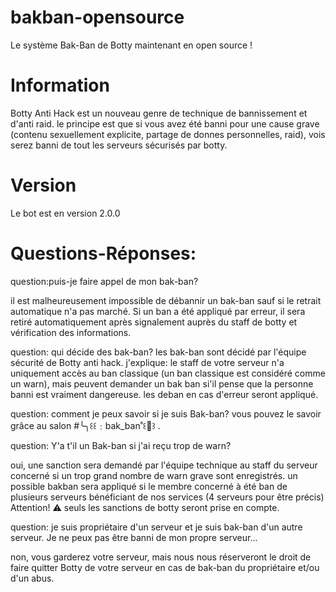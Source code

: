# bakban-opensource
Le système Bak-Ban de Botty maintenant en open source !
# Information 
Botty Anti Hack est un nouveau genre de technique de bannissement et d'anti raid. le principe est que si vous avez été banni pour une cause grave (contenu sexuellement explicite, partage de donnes personnelles, raid), vois serez banni de tout les serveurs sécurisés par botty. 

# Version
Le bot est en version 2.0.0

# Questions-Réponses:

question:puis-je faire appel de mon bak-ban?

il est malheureusement impossible de débannir un bak-ban sauf si le retrait automatique n'a pas marché. Si un ban a été appliqué par erreur, il sera retiré automatiquement après signalement auprès du staff de botty et vérification des informations.

question: qui décide des bak-ban?
les bak-ban sont décidé par l'équipe sécurité de Botty anti hack. 
j'explique: le staff de votre serveur n'a uniquement accès au ban classique (un ban classique est considéré comme un warn), mais peuvent demander un bak ban si'il pense que la personne banni est vraiment dangereuse.
les deban en cas d'erreur seront appliqué.

question: comment je peux savoir si je suis Bak-ban?
vous pouvez le savoir grâce au salon #╰╮꒰꒰﹕bak_ban˚꒰🍯꒱ . 

question: Y'a t'il un Bak-ban si j'ai reçu trop de warn?

 oui, une sanction sera demandé par l'équipe technique au staff du serveur concerné si un trop grand nombre de warn grave sont enregistrés. 
un possible bakban sera appliqué si le membre concerné à été ban de plusieurs serveurs bénéficiant de nos services (4 serveurs pour être précis)  
Attention! :warning: seuls les sanctions de botty seront prise en compte.

question: je suis propriétaire d'un serveur et je suis bak-ban d'un autre serveur. Je ne peux pas être banni de mon propre serveur...

non, vous garderez votre serveur, mais nous nous réserveront le droit de faire quitter Botty de votre serveur en cas de bak-ban du propriétaire et/ou d'un abus.